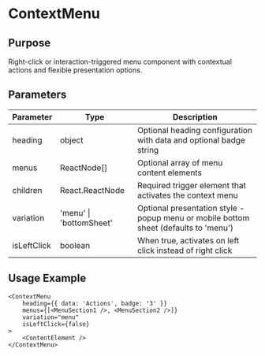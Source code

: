 # ContextMenu

## Purpose

Right-click or interaction-triggered menu component with contextual actions and flexible presentation options.

## Parameters

| Parameter   | Type                    | Description                                                                          |
| ----------- | ----------------------- | ------------------------------------------------------------------------------------ |
| heading     | object                  | Optional heading configuration with data and optional badge string                   |
| menus       | ReactNode[]             | Optional array of menu content elements                                              |
| children    | React.ReactNode         | Required trigger element that activates the context menu                             |
| variation   | 'menu' \| 'bottomSheet' | Optional presentation style - popup menu or mobile bottom sheet (defaults to 'menu') |
| isLeftClick | boolean                 | When true, activates on left click instead of right click                            |

## Usage Example

```tsx
<ContextMenu
    heading={{ data: 'Actions', badge: '3' }}
    menus={[<MenuSection1 />, <MenuSection2 />]}
    variation="menu"
    isLeftClick={false}
>
    <ContentElement />
</ContextMenu>
```
